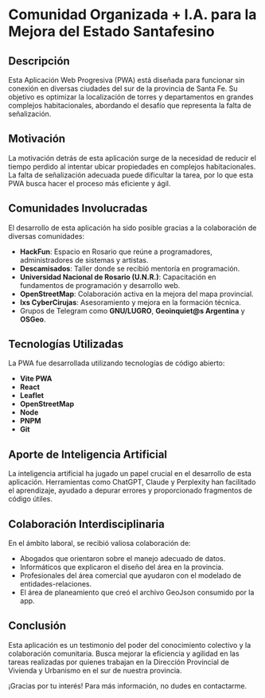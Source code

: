 # Comunidad Organizada + I.A. para la Mejora del Estado Santafesino

## Descripción

Esta Aplicación Web Progresiva (PWA) está diseñada para funcionar sin conexión en diversas ciudades del sur de la provincia de Santa Fe. Su objetivo es optimizar la localización de torres y departamentos en grandes complejos habitacionales, abordando el desafío que representa la falta de señalización.

## Motivación

La motivación detrás de esta aplicación surge de la necesidad de reducir el tiempo perdido al intentar ubicar propiedades en complejos habitacionales. La falta de señalización adecuada puede dificultar la tarea, por lo que esta PWA busca hacer el proceso más eficiente y ágil.

## Comunidades Involucradas

El desarrollo de esta aplicación ha sido posible gracias a la colaboración de diversas comunidades:

- **HackFun**: Espacio en Rosario que reúne a programadores, administradores de sistemas y artistas.
- **Descamisados**: Taller donde se recibió mentoría en programación.
- **Universidad Nacional de Rosario (U.N.R.)**: Capacitación en fundamentos de programación y desarrollo web.
- **OpenStreetMap**: Colaboración activa en la mejora del mapa provincial.
- **lxs CyberCirujas**: Asesoramiento y mejora en la formación técnica.
- Grupos de Telegram como **GNU/LUGRO**, **Geoinquiet@s Argentina** y **OSGeo**.

## Tecnologías Utilizadas

La PWA fue desarrollada utilizando tecnologías de código abierto:

- **Vite PWA**
- **React**
- **Leaflet**
- **OpenStreetMap**
- **Node**
- **PNPM**
- **Git**

## Aporte de Inteligencia Artificial

La inteligencia artificial ha jugado un papel crucial en el desarrollo de esta aplicación. Herramientas como ChatGPT, Claude y Perplexity han facilitado el aprendizaje, ayudado a depurar errores y proporcionado fragmentos de código útiles.

## Colaboración Interdisciplinaria

En el ámbito laboral, se recibió valiosa colaboración de:

- Abogados que orientaron sobre el manejo adecuado de datos.
- Informáticos que explicaron el diseño del área en la provincia.
- Profesionales del área comercial que ayudaron con el modelado de entidades-relaciones.
- El área de planeamiento que creó el archivo GeoJson consumido por la app.

## Conclusión

Esta aplicación es un testimonio del poder del conocimiento colectivo y la colaboración comunitaria. Busca mejorar la eficiencia y agilidad en las tareas realizadas por quienes trabajan en la Dirección Provincial de Vivienda y Urbanismo en el sur de nuestra provincia. 

¡Gracias por tu interés! Para más información, no dudes en contactarme.